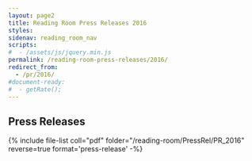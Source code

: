 ```yaml
---
layout: page2
title: Reading Room Press Releases 2016
styles:
sidenav: reading_room_nav
scripts:
#  - /assets/js/jquery.min.js
permalink: /reading-room-press-releases/2016/
redirect_from:
  - /pr/2016/
#document-ready:
#  - getRate();
---
```


## Press Releases

{% include file-list coll="pdf" folder="/reading-room/PressRel/PR_2016" reverse=true format='press-release' -%}

<!-- CONTENT END -->
